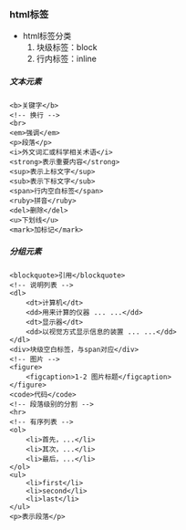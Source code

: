 ### html标签 ###
- html标签分类
	1. 块级标签：block
	2. 行内标签：inline

##### 文本元素 

	<b>关键字</b>
	<!-- 换行 -->
	<br>
	<em>强调</em>
	<p>段落</p>
	<i>外文词汇或科学相关术语</i>
	<strong>表示重要内容</strong>
	<sup>表示上标文字</sup>
	<sub>表示下标文字</sub>
	<span>行内空白标签</span>
	<ruby>拼音</ruby>
	<del>删除</del>
	<u>下划线</u>
	<mark>加标记</mark>

##### 分组元素 
	<blockquote>引用</blockquote>
	<!-- 说明列表 -->
	<dl>
	    <dt>计算机</dt>
	    <dd>用来计算的仪器 ... ...</dd>
	    <dt>显示器</dt>
	    <dd>以视觉方式显示信息的装置 ... ...</dd>
	</dl>
	<div>块级空白标签，与span对应</div>
	<!-- 图片 -->
	<figure>
	    <figcaption>1-2 图片标题</figcaption>
	</figure>
	<code>代码</code>
	<!-- 段落级别的分割 -->
	<hr>
	<!-- 有序列表 -->
	<ol>
	    <li>首先，...</li>
	    <li>其次，...</li>
	    <li>最后，...</li>
	</ol>
	<ul>
	    <li>first</li>
	    <li>second</li>
	    <li>last</li>
	</ul>
	<p>表示段落</p>